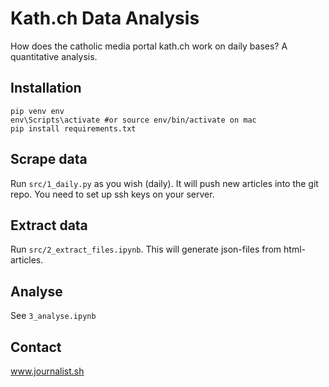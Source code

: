 # Kath.ch Data Analysis
How does the catholic media portal kath.ch work on daily bases? A quantitative analysis.

## Installation
```
pip venv env
env\Scripts\activate #or source env/bin/activate on mac
pip install requirements.txt
```
## Scrape data
Run `src/1_daily.py` as you wish (daily). It will push new articles into the git repo. You need to set up ssh keys on your server.

## Extract data
Run `src/2_extract_files.ipynb`. This will generate json-files from html-articles.

## Analyse
See `3_analyse.ipynb`

## Contact
www.journalist.sh